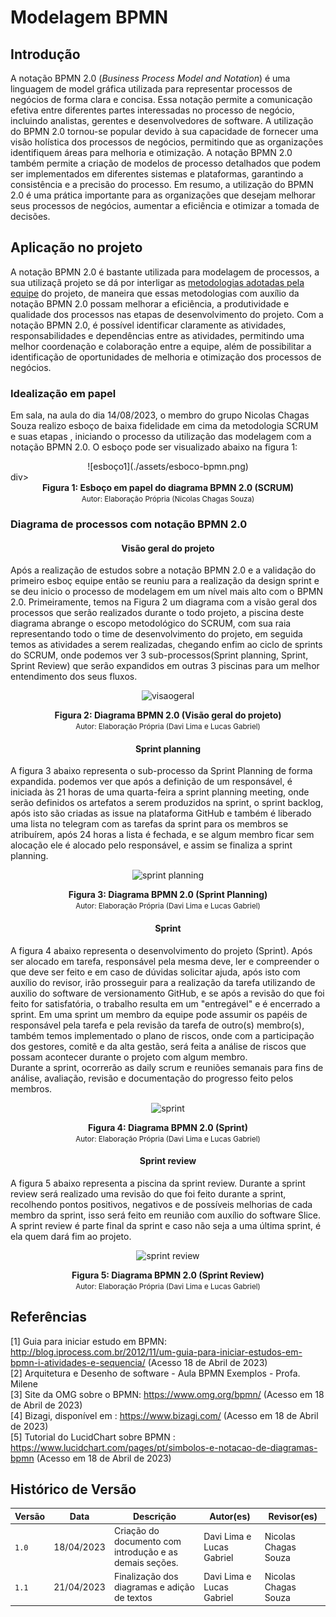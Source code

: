 # Modelagem BPMN

## Introdução

A notação BPMN 2.0 (_Business Process Model and Notation_) é uma linguagem de model
gráfica utilizada para representar processos de negócios de forma clara e concisa. Essa notação permite a comunicação
efetiva entre diferentes partes interessadas no processo de negócio, incluindo analistas, gerentes e desenvolvedores de
software. A utilização do BPMN 2.0 tornou-se popular devido à sua capacidade de fornecer uma visão holística dos
processos de negócios, permitindo que as organizações identifiquem áreas para melhoria e otimização. A notação BPMN 2.0
também permite a criação de modelos de processo detalhados que podem ser implementados em diferentes sistemas e
plataformas, garantindo a consistência e a precisão do processo. Em resumo, a utilização do BPMN 2.0 é uma prática
importante para as organizações que desejam melhorar seus processos de negócios, aumentar a eficiência e otimizar a
tomada de decisões.

## Aplicação no projeto

A notação BPMN 2.0 é bastante utilizada para modelagem de processos, a sua utilizaçã
projeto se dá por interligar as [metodologias adotadas pela equipe](../1.Base/1.2.1.MetodologiasAdotadas.md) do projeto,
de maneira que essas metodologias com auxílio da notação BPMN 2.0 possam melhorar a eficiência, a produtividade e
qualidade dos processos nas etapas de desenvolvimento
do projeto. Com a notação BPMN 2.0, é possível identificar claramente as atividades, responsabilidades e dependências
entre as atividades, permitindo uma melhor coordenação e colaboração entre a equipe, além de possibilitar a
identificação de oportunidades de melhoria e otimização dos processos de negócios.

### Idealização em papel

Em sala, na aula do dia 14/08/2023, o membro do grupo Nicolas Chagas Souza realizo
esboço de baixa fidelidade em cima da metodologia SCRUM e suas etapas , iniciando o processo da utilização das modelagem
com a notação BPMN 2.0. O esboço pode ser visualizado abaixo na figura 1:

<div style="text-align: center">
![esboço1](./assets/esboco-bpmn.png)
</div>div>

<figcaption style="text-align: center">
    <b>Figura 1: Esboço em papel do diagrama BPMN 2.0 (SCRUM)</b>
    <br/><small>Autor: Elaboração Própria (Nicolas Chagas Souza)</small>
</figcaption>

### Diagrama de processos com notação BPMN 2.0

<div style="text-align: center">

#### Visão geral do projeto

</div>

Após a realização de estudos sobre a notação BPMN 2.0 e a validação do primeiro esboç
equipe então se reuniu para a realização da design sprint e se deu inicio o processo de modelagem em um nível mais alto
com o BPMN 2.0. Primeiramente, temos na Figura 2 um diagrama com a visão geral dos processos que serão realizados
durante o todo projeto, a piscina deste diagrama abrange o escopo metodológico do SCRUM, com sua raia representando todo
o time de desenvolvimento do projeto, em seguida temos as atividades a serem realizadas, chegando enfim ao ciclo de
sprints do SCRUM, onde podemos ver 3 sub-processos(Sprint planning, Sprint, Sprint Review) que serão expandidos em
outras 3 piscinas para um melhor entendimento dos seus fluxos.

<div style="text-align: center">

![visaogeral](https://user-images.githubusercontent.com/79341819/233686260-01b53d36-c11e-43fb-8471-2354190e483f.png)

</div>

<figcaption style="text-align: center">
    <b>Figura 2: Diagrama BPMN 2.0 (Visão geral do projeto)</b>
    <br/><small>Autor: Elaboração Própria (Davi Lima e Lucas Gabriel)</small>
</figcaption>



<div style="text-align: center">

#### Sprint planning

</div>

A figura 3 abaixo representa o sub-processo da Sprint Planning de forma expandida.
podemos ver que após a definição de um responsável, é iniciada às 21 horas de uma quarta-feira a sprint planning
meeting, onde serão definidos os artefatos a serem produzidos na sprint, o sprint backlog, após isto são criadas as
issue na plataforma GitHub e também é liberado uma lista no telegram com as tarefas da sprint para os membros se
atribuírem, após 24 horas a lista é fechada, e se algum membro ficar sem alocação ele é alocado pelo responsável, e
assim se finaliza a sprint planning.

<div style="text-align: center">

![sprint planning](https://user-images.githubusercontent.com/79341819/233686243-3f62fbbd-dc78-4c9f-b08e-6638b7fe0c2b.png)

</div>

<figcaption style="text-align: center">
    <b>Figura 3: Diagrama BPMN 2.0 (Sprint Planning)</b>
    <br/><small>Autor: Elaboração Própria (Davi Lima e Lucas Gabriel)</small>
</figcaption>

<div style="text-align: center">

#### Sprint

</div>

A figura 4 abaixo representa o desenvolvimento do projeto (Sprint). Após ser alocado em
tarefa, responsável pela mesma deve, ler e compreender o que deve ser feito e em caso de dúvidas solicitar ajuda, após
isto com auxílio do revisor, irão prosseguir para a realização da tarefa utilizando de auxilio do software de
versionamento GitHub, e se após a revisão do que foi feito for satisfatória, o trabalho resulta em um "entregável" e é
encerrado a sprint. Em uma sprint um membro da equipe pode assumir os papéis de responsável pela tarefa e pela revisão
da tarefa de outro(s) membro(s), também temos implementado o plano de riscos, onde com a participação dos gestores,
comitê e da alta gestão, será feita a análise de riscos que possam acontecer durante o projeto com algum membro. <br/>
Durante a sprint, ocorrerão as daily scrum e reuniões semanais para fins de análise, avaliação, revisão e documentação
do progresso feito pelos membros.

<div style="text-align: center">

![sprint](https://user-images.githubusercontent.com/79341819/233686257-c1391c67-af33-4522-9425-12b9278e0990.png)
</div>

<figcaption style="text-align: center">
    <b>Figura 4: Diagrama BPMN 2.0 (Sprint)</b>
    <br/><small>Autor: Elaboração Própria (Davi Lima e Lucas Gabriel)</small>
</figcaption>

<div style="text-align: center">

#### Sprint review

</div>
 A figura 5 abaixo representa a piscina da sprint review. Durante a sprint review será realizado uma revisão do que foi feito durante a sprint, recolhendo pontos positivos, negativos e de possíveis melhorias de cada membro da sprint, isso será feito em reunião com auxílio do software Slice. A sprint review é parte final da sprint e caso não seja a uma última sprint, é ela quem dará fim ao projeto. 

<div style="text-align: center">

![sprint review](https://user-images.githubusercontent.com/79341819/233686250-40f50603-54ad-4904-87a1-e8d71b78ced5.png)
</div>

<figcaption style="text-align: center">
    <b>Figura 5: Diagrama BPMN 2.0 (Sprint Review)</b>
    <br/><small>Autor: Elaboração Própria (Davi Lima e Lucas Gabriel)</small>
</figcaption>

## Referências

[1] Guia para iniciar estudo em
BPMN: http://blog.iprocess.com.br/2012/11/um-guia-para-iniciar-estudos-em-bpmn-i-atividades-e-sequencia/ (Acesso 18 de
Abril de 2023) <br/>
[2] Arquitetura e Desenho de software - Aula BPMN Exemplos - Profa. Milene <br/>
[3] Site da OMG sobre o BPMN: https://www.omg.org/bpmn/ (Acesso em 18 de Abril de 2023) <br/>
[4] Bizagi, disponível em : https://www.bizagi.com/ (Acesso em 18 de Abril de 2023) <br/>
[5] Tutorial do LucidChart sobre BPMN : https://www.lucidchart.com/pages/pt/simbolos-e-notacao-de-diagramas-bpmn (Acesso
em 18 de Abril de 2023) <br/>

## Histórico de Versão

| Versão | Data       | Descrição                                               | Autor(es)                 | Revisor(es)          |
|--------|------------|---------------------------------------------------------|---------------------------|----------------------|
| `1.0`  | 18/04/2023 | Criação do documento com introdução e as demais seções. | Davi Lima e Lucas Gabriel | Nicolas Chagas Souza |
| `1.1`  | 21/04/2023 | Finalização dos diagramas e adição de textos            | Davi Lima e Lucas Gabriel | Nicolas Chagas Souza |
